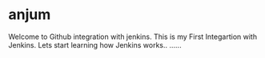 # anjum
Welcome to Github integration with jenkins.
This is my First Integartion with Jenkins.
Lets start learning how Jenkins works..
......

